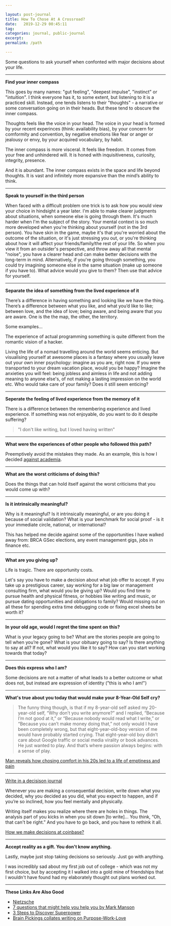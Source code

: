 ```yaml
---

layout: post-journal
title: How To Chose At A Crossroad?
date:   2019-12-29 00:45:11
tag: 
categories: journal, public-journal
excerpt: 
permalink: /path

---
```


Some questions to ask yourself when confonted with major decisions about your life.

----

**Find your inner compass**

This goes by many names: "gut feeling", "deepest impulse", "instinct" or "intuition". I think everyone has it, to some extent, but listening to it is a practiced skill. Instead, one tends listens to their "thoughts" - a narrative or some conversation going on in their heads. But these tend to obscure the inner compass. 

Thoughts  feels like the voice in your head. The voice in your head is formed by your recent experinces (think: availability bias), by your concern for comformity and convention, by negative emotions like fear or anger or jealousy or envy,  by your acquired vocabulary,  by habit. 

The inner compass is more visceral. It feels like freedom. It comes from your free and unhindered will. It is honed with inquisitiveness, curiosity, integrity, presence. 

And it is abundant.  The inner compass exists in the space and life beyond thoughts.   It is vast and infinitely more expansive than the mind’s ability to think.  


---

**Speak to yourself in the third person**

When faced with a difficult problem one trick is to ask how you would view your choice in hindsight a year later. I'm able to make clearer judgments about situations, when someone else is going through them. It's much harder when I'm the subject of the story.  Your mental context is so much more developed when you're thinking about yourself (not in the 3rd person). You have skin in the game, maybe it's that you're worried about the outcome of the situation, or it's just stressing you out, or you're thinking about how it will affect your friends/family/the rest of your life. So when you view it from an outsider's perspective, and throw away all that mental "noise", you have a clearer head and can make better decisions with the long-term in mind.  Alternatively, if you're going through something, you could try imagining someone else in the same situation (make up someone if you have to). What advice would you give to them? Then use that advice for yourself.

---

**Separate the idea of something from the lived experience of it** 

There’s a difference in having something and looking like we have the thing. There’s a difference between what you like, and what you’d like to like; between love, and the idea of love; being aware, and being aware that you are aware.  One is the the map, the other, the territory.

Some examples...

The experience of actual programming something is quite different from the romantic vision of a hacker.  

Living the life of a nomad travelling around the world seems enticing. But visualising yourself at awesome places is a fantasy where you usually leave out your own inner psychology: imagine as you are, right now. If you were transported to your dream vacation place, would you be happy?  Imagine the anxieties you will feel:  being jobless and aimless in life and not adding meaning to anyone else's, of not making a lasting impression on the world etc.  Who would take care of your family? Does it still seem enticing?


---

**Seperate the feeling of lived experience from the memory of it**

There is a difference between the remembering experience and lived experience.  If something was not enjoyable, do you want to do it despite suffering? 


> "I don't like writing, but I loved having written"

---

**What were the experiences of other people who followed this path?**

Preemptively avoid the mistakes they made. As an example, this is how I decided [against academia](/academia).

---

**What are the worst criticisms of doing this?**

Does the things that can hold itself against the worst criticisms that you would come up with?  


---

**Is it intrinsically meaningful?**

Why is it meaningful?  Is it intrinsically meaningful, or are you doing it because of social validation? What is your benchmark for social proof - is it your immediate circle, national, or international?

This has helped me decide against some of the opportunities I have walked away from: BRCA GSec elections, any event management gigs, jobs in finance etc. 

---

**What are you giving up?**

Life is tragic. There are opportunity costs.

Let's say you have to make a decision about what job offer to accept. If you take up a prestigious career, say working for a big law or management consulting firm, what would you be giving up?   Would you find time to pursue health and physical fitness, or hobbies like writing and music, or pursue dating opportunities and obligations to family?  Would missing out on all these for spending extra time debugging code or fixing excel sheets be worth it?

---

**In your old age, would I regret the time spent on this?**

What is your legacy going to be? What are the stories people are going to tell when you’re gone? What is your obituary going to say? Is there anything to say at all? If not, what would you like it to say? How can you start working towards that today?

---

**Does this express who I am?** 

Some decisions are not a matter of what leads to a better outcome or what does not, but instead are expression of identity ("this is who I am!") 


----

**What's true about you today that would make your 8-Year-Old Self cry?**


> The funny thing though, is that if my 8-year-old self asked my 20-year-old self, “Why don’t you write anymore?” and I replied, “Because I’m not good at it,” or “Because nobody would read what I write,” or “Because you can’t make money doing that,” not only would I have been completely wrong, but that eight-year-old-boy version of me would have probably started crying. That eight-year-old boy didn’t care about Google traffic or social media virality or book advances. He just wanted to play. And that’s where passion always begins: with a sense of play.

[Man reveals how chosing comfort in his 20s led to a life of emptiness and pain](https://nextshark.com/man-reveals-how-choosing-comfort-in-his-20s-led-to-a-life-of-emptiness-and-pain/)

----

[Write in a decisison journal](https://www.fs.blog/2014/02/decision-journal/)

Whenever you are making a consequential decision, write down what you decided, why you decided as you did, what you expect to happen, and if you’re so inclined, how you feel mentally and physically. 

Writing itself makes you realize where there are holes in things.  The analysis part of you kicks in when you sit down [to write]... You think, “Oh, that can't be right.” And you have to go back, and you have to rethink it all. 

[How we make decisions at coinbase?](https://medium.com/@barmstrong/how-we-make-decisions-at-coinbase-cd6c630322e9)

-----

**Accept reality as a gift. You don't know anything.**

Lastly, maybe just stop taking decisions so seriously. Just go with anything.

I was incredibly sad about my first job out of college - which was not my first choice, but by accepting it I walked into a gold mine of friendships that I wouldn't have found had my elaborately thought out plans worked out.


----

**These Links Are Also Good**

- [Nietzsche](https://www.brainpickings.org/2015/09/30/nietzsche-find-yourself-schopenhauer-as-educator/)
- [7 questions that might help you help you by Mark Manson](http://markmanson.net/life-purpose)
- [3 Steps to Discover Superpower](https://medium.com/the-mission/3-steps-to-discover-your-superpowers-64516d3673ca)
- [Brain Pickings collates writing on Purpose-Work-Love](http://www.brainpickings.org/2012/02/27/purpose-work-love/)
